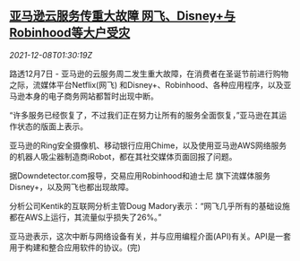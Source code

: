 <!--1638975663000-->
[亚马逊云服务传重大故障 网飞、Disney+与Robinhood等大户受灾](https://cn.reuters.com/article/amazon-glitches-1207-tues-idCNKBS2IN03K)
------

<div><i>2021-12-08T01:30:19Z</i></div><p>路透12月7日 - 亚马逊的云服务周二发生重大故障，在消费者在圣诞节前进行购物之际，流媒体平台Netflix(网飞) 和Disney+、Robinhood、各种应用程序，以及亚马逊本身的电子商务网站都暂时出现中断。</p><p>“许多服务已经恢复了，不过我们正在努力让所有的服务全面恢复，”亚马逊在其运作状态的版面上表示。</p><p>亚马逊的Ring安全摄像机、移动银行应用Chime，以及使用亚马逊AWS网络服务的机器人吸尘器制造商iRobot，都在其社交媒体页面回报了问题。</p><p>据Downdetector.com报导，交易应用Robinhood和迪士尼 旗下流媒体服务Disney+，以及网飞也都出现故障。</p><p>分析公司Kentik的互联网分析主管Doug Madory表示：“网飞几乎所有的基础设施都在AWS上运行，其流量似乎损失了26%。”</p><p>亚马逊表示，这次中断与网络设备有关，并与应用编程介面(API)有关。API是一套用于构建和整合应用软件的协议。(完)</p>
